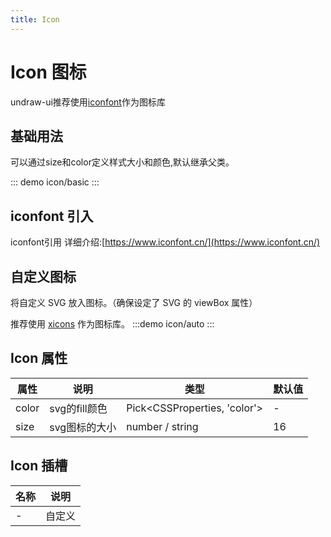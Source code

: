 ```yaml
---
title: Icon
---
```

# Icon 图标
undraw-ui推荐使用[iconfont](https://www.iconfont.cn/)作为图标库

## 基础用法
可以通过size和color定义样式大小和颜色,默认继承父类。

::: demo
icon/basic
:::

## iconfont 引入
iconfont引用 详细介绍:[https://www.iconfont.cn/](https://www.iconfont.cn/)

## 自定义图标
将自定义 SVG 放入图标。（确保设定了 SVG 的 viewBox 属性）

推荐使用 [xicons](https://www.xicons.org/) 作为图标库。
:::demo
icon/auto
:::

## Icon 属性
| 属性  | 说明          | 类型                         | 默认值 |
|-------|--------------|------------------------------|-------|
| color | svg的fill颜色 | Pick<CSSProperties, 'color'> | -     |
| size  | svg图标的大小 | number / string              | 16    |

## Icon 插槽
| 名称 | 说明   |
|------|--------|
| -    | 自定义 |
